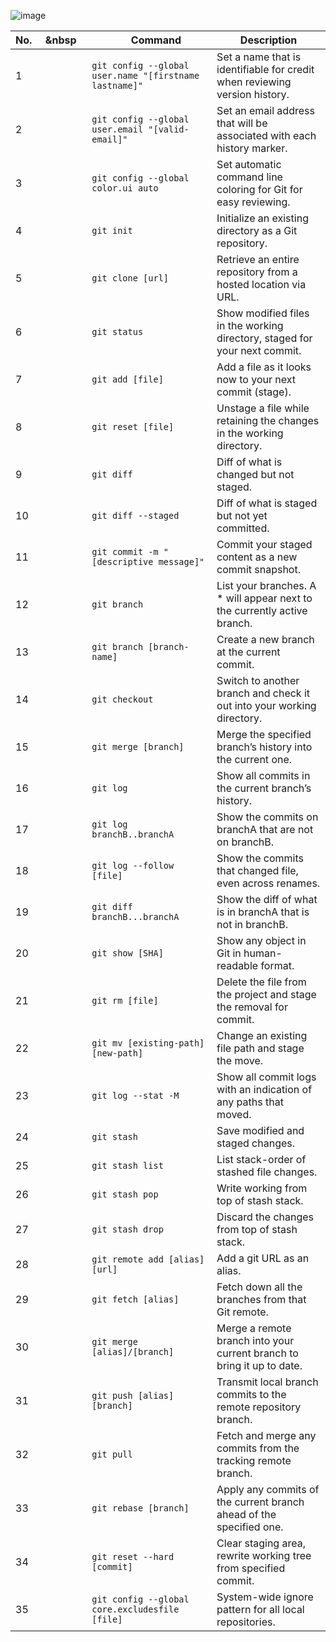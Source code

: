 ![image](https://github.com/user-attachments/assets/29e83f83-331e-4036-af04-3fcada7af173)



| No.&nbsp;&nbsp;&nbsp;&nbsp;&nbsp;&nbsp&nbsp;&nbsp;|&nbsp;&nbsp;&nbsp;&nbsp; Command | Description |
|-----|---------|-------------|
| 1   | `git config --global user.name "[firstname lastname]"` | Set a name that is identifiable for credit when reviewing version history. |
| 2   | `git config --global user.email "[valid-email]"` | Set an email address that will be associated with each history marker. |
| 3   | `git config --global color.ui auto` | Set automatic command line coloring for Git for easy reviewing. |
| 4   | `git init` | Initialize an existing directory as a Git repository. |
| 5   | `git clone [url]` | Retrieve an entire repository from a hosted location via URL. |
| 6   | `git status` | Show modified files in the working directory, staged for your next commit. |
| 7   | `git add [file]` | Add a file as it looks now to your next commit (stage). |
| 8   | `git reset [file]` | Unstage a file while retaining the changes in the working directory. |
| 9   | `git diff` | Diff of what is changed but not staged. |
| 10  | `git diff --staged` | Diff of what is staged but not yet committed. |
| 11  | `git commit -m "[descriptive message]"` | Commit your staged content as a new commit snapshot. |
| 12  | `git branch` | List your branches. A * will appear next to the currently active branch. |
| 13  | `git branch [branch-name]` | Create a new branch at the current commit. |
| 14  | `git checkout` | Switch to another branch and check it out into your working directory. |
| 15  | `git merge [branch]` | Merge the specified branch’s history into the current one. |
| 16  | `git log` | Show all commits in the current branch’s history. |
| 17  | `git log branchB..branchA` | Show the commits on branchA that are not on branchB. |
| 18  | `git log --follow [file]` | Show the commits that changed file, even across renames. |
| 19  | `git diff branchB...branchA` | Show the diff of what is in branchA that is not in branchB. |
| 20  | `git show [SHA]` | Show any object in Git in human-readable format. |
| 21  | `git rm [file]` | Delete the file from the project and stage the removal for commit. |
| 22  | `git mv [existing-path] [new-path]` | Change an existing file path and stage the move. |
| 23  | `git log --stat -M` | Show all commit logs with an indication of any paths that moved. |
| 24  | `git stash` | Save modified and staged changes. |
| 25  | `git stash list` | List stack-order of stashed file changes. |
| 26  | `git stash pop` | Write working from top of stash stack. |
| 27  | `git stash drop` | Discard the changes from top of stash stack. |
| 28  | `git remote add [alias] [url]` | Add a git URL as an alias. |
| 29  | `git fetch [alias]` | Fetch down all the branches from that Git remote. |
| 30  | `git merge [alias]/[branch]` | Merge a remote branch into your current branch to bring it up to date. |
| 31  | `git push [alias] [branch]` | Transmit local branch commits to the remote repository branch. |
| 32  | `git pull` | Fetch and merge any commits from the tracking remote branch. |
| 33  | `git rebase [branch]` | Apply any commits of the current branch ahead of the specified one. |
| 34  | `git reset --hard [commit]` | Clear staging area, rewrite working tree from specified commit. |
| 35  | `git config --global core.excludesfile [file]` | System-wide ignore pattern for all local repositories. |
